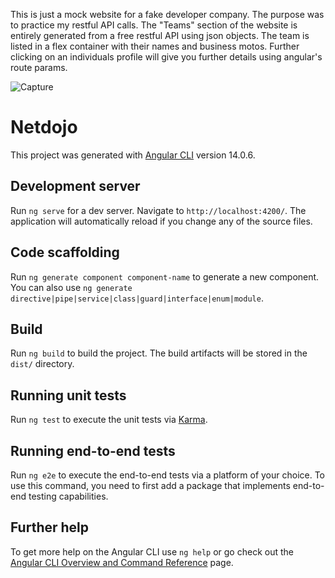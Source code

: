 This is just a mock website for a fake developer company. The purpose was to practice my restful API calls. The "Teams" section of the website is entirely generated from a free restful API using json objects. The team is listed in a flex container with their names and business motos. Further clicking on an individuals profile will give you further details using angular's route params.

![Capture](https://user-images.githubusercontent.com/48900828/204435616-372571aa-429b-43ae-a4f9-366bfef4e6c6.PNG)

# Netdojo

This project was generated with [Angular CLI](https://github.com/angular/angular-cli) version 14.0.6.

## Development server

Run `ng serve` for a dev server. Navigate to `http://localhost:4200/`. The application will automatically reload if you change any of the source files.

## Code scaffolding

Run `ng generate component component-name` to generate a new component. You can also use `ng generate directive|pipe|service|class|guard|interface|enum|module`.

## Build

Run `ng build` to build the project. The build artifacts will be stored in the `dist/` directory.

## Running unit tests

Run `ng test` to execute the unit tests via [Karma](https://karma-runner.github.io).

## Running end-to-end tests

Run `ng e2e` to execute the end-to-end tests via a platform of your choice. To use this command, you need to first add a package that implements end-to-end testing capabilities.

## Further help

To get more help on the Angular CLI use `ng help` or go check out the [Angular CLI Overview and Command Reference](https://angular.io/cli) page.
